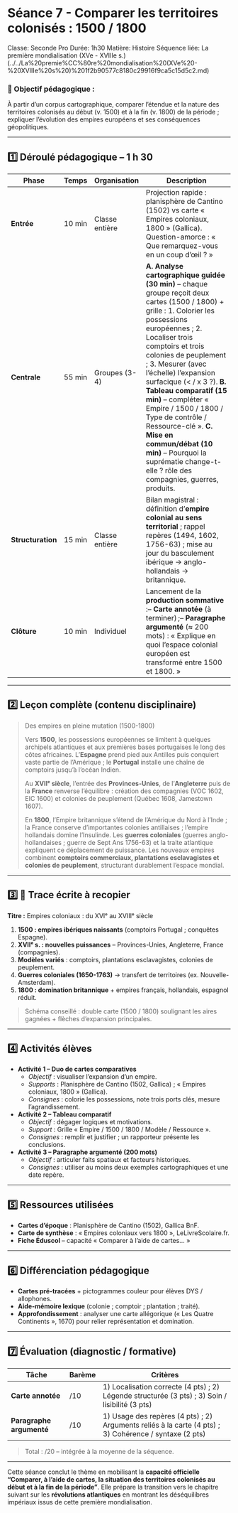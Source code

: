 # Séance 7 - Comparer les territoires colonisés : 1500 / 1800

Classe: Seconde Pro
Durée: 1h30
Matière: Histoire
Séquence liée: La première mondialisation (XVe - XVIIIe s.) (../../La%20premie%CC%80re%20mondialisation%20(XVe%20-%20XVIIIe%20s%20)%201f2b90577c8180c29916f9ca5c15d5c2.md)

### 🎯 Objectif pédagogique :

À partir d’un corpus cartographique, comparer l’étendue et la nature des territoires colonisés au début (v. 1500) et à la fin (v. 1800) de la période ; expliquer l’évolution des empires européens et ses conséquences géopolitiques.

---

## **1️⃣ Déroulé pédagogique – 1 h 30**

| Phase | Temps | Organisation | Description |
| --- | --- | --- | --- |
| **Entrée** | 10 min | Classe entière | Projection rapide : planisphère de Cantino (1502) vs carte « Empires coloniaux, 1800 » (Gallica). Question-amorce : « Que remarquez-vous en un coup d’œil ? » |
| **Centrale** | 55 min | Groupes (3-4) | **A. Analyse cartographique guidée (30 min)** – chaque groupe reçoit deux cartes (1500 / 1800) + grille : 1. Colorier les possessions européennes ; 2. Localiser trois comptoirs et trois colonies de peuplement ; 3. Mesurer (avec l’échelle) l’expansion surfacique (< / x 3 ?). **B. Tableau comparatif (15 min)** – compléter « Empire / 1500 / 1800 / Type de contrôle / Ressource-clé ». **C. Mise en commun/débat (10 min)** – Pourquoi la suprématie change-t-elle ? rôle des compagnies, guerres, produits. |
| **Structuration** | 15 min | Classe entière | Bilan magistral : définition d’**empire colonial au sens territorial** ; rappel repères (1494, 1602, 1756-63) ; mise au jour du basculement ibérique → anglo-hollandais → britannique. |
| **Clôture** | 10 min | Individuel | Lancement de la **production sommative** :– **Carte annotée** (à terminer) ;– **Paragraphe argumenté** (≈ 200 mots) : « Explique en quoi l’espace colonial européen est transformé entre 1500 et 1800. » |

---

## **2️⃣ Leçon complète (contenu disciplinaire)**

> Des empires en pleine mutation (1500-1800)
> 
> 
> Vers **1500**, les possessions européennes se limitent à quelques archipels atlantiques et aux premières bases portugaises le long des côtes africaines. L’**Espagne** prend pied aux Antilles puis conquiert vaste partie de l’Amérique ; le **Portugal** installe une chaîne de comptoirs jusqu’à l’océan Indien.
> 
> Au **XVIIᵉ siècle**, l’entrée des **Provinces-Unies**, de l’**Angleterre** puis de la **France** renverse l’équilibre : création des compagnies (VOC 1602, EIC 1600) et colonies de peuplement (Québec 1608, Jamestown 1607).
> 
> En **1800**, l’Empire britannique s’étend de l’Amérique du Nord à l’Inde ; la France conserve d’importantes colonies antillaises ; l’empire hollandais domine l’Insulinde. Les **guerres coloniales** (guerres anglo-hollandaises ; guerre de Sept Ans 1756-63) et la traite atlantique expliquent ce déplacement de puissance. Les nouveaux empires combinent **comptoirs commerciaux, plantations esclavagistes et colonies de peuplement**, structurant durablement l’espace mondial.
> 

---

## **3️⃣ 📝 Trace écrite à recopier**

**Titre :** Empires coloniaux : du XVIᵉ au XVIIIᵉ siècle

1. **1500 : empires ibériques naissants** (comptoirs Portugal ; conquêtes Espagne).
2. **XVIIᵉ s. : nouvelles puissances** – Provinces-Unies, Angleterre, France (compagnies).
3. **Modèles variés** : comptoirs, plantations esclavagistes, colonies de peuplement.
4. **Guerres coloniales (1650-1763)** → transfert de territoires (ex. Nouvelle-Amsterdam).
5. **1800 : domination britannique** + empires français, hollandais, espagnol réduit.

> Schéma conseillé : double carte (1500 / 1800) soulignant les aires gagnées + flèches d’expansion principales.
> 

---

## **4️⃣ Activités élèves**

- **Activité 1 – Duo de cartes comparatives**
    - *Objectif* : visualiser l’expansion d’un empire.
    - *Supports* : Planisphère de Cantino (1502, Gallica) ; « Empires coloniaux, 1800 » (Gallica).
    - *Consignes* : colorie les possessions, note trois ports clés, mesure l’agrandissement.
- **Activité 2 – Tableau comparatif**
    - *Objectif* : dégager logiques et motivations.
    - *Support* : Grille « Empire / 1500 / 1800 / Modèle / Ressource ».
    - *Consignes* : remplir et justifier ; un rapporteur présente les conclusions.
- **Activité 3 – Paragraphe argumenté (200 mots)**
    - *Objectif* : articuler faits spatiaux et facteurs historiques.
    - *Consignes* : utiliser au moins deux exemples cartographiques et une date repère.

---

## **5️⃣ Ressources utilisées**

- **Cartes d’époque** : Planisphère de Cantino (1502), Gallica BnF.
- **Carte de synthèse** : « Empires coloniaux vers 1800 », LeLivreScolaire.fr.
- **Fiche Éduscol** – capacité « Comparer à l’aide de cartes… »

---

## **6️⃣ Différenciation pédagogique**

- **Cartes pré-tracées** + pictogrammes couleur pour élèves DYS / allophones.
- **Aide-mémoire lexique** (colonie ; comptoir ; plantation ; traité).
- **Approfondissement** : analyser une carte allégorique (« Les Quatre Continents », 1670) pour relier représentation et domination.

---

## **7️⃣ Évaluation (diagnostic / formative)**

| Tâche | Barème | Critères |
| --- | --- | --- |
| **Carte annotée** | /10 | 1) Localisation correcte (4 pts) ; 2) Légende structurée (3 pts) ; 3) Soin / lisibilité (3 pts) |
| **Paragraphe argumenté** | /10 | 1) Usage des repères (4 pts) ; 2) Arguments reliés à la carte (4 pts) ; 3) Cohérence / syntaxe (2 pts) |

> Total : /20 – intégrée à la moyenne de la séquence.
> 

---

Cette séance conclut le thème en mobilisant la **capacité officielle “Comparer, à l’aide de cartes, la situation des territoires colonisés au début et à la fin de la période”**. Elle prépare la transition vers le chapitre suivant sur les **révolutions atlantiques** en montrant les déséquilibres impériaux issus de cette première mondialisation.